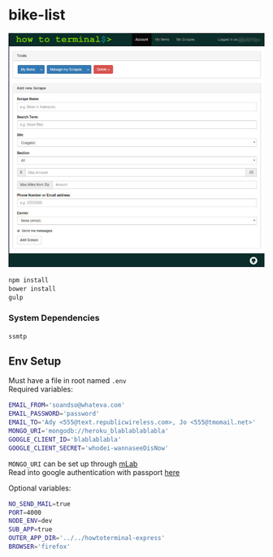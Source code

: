 # bike-list
![Screenshot](screenshot/screenshot.jpg)  

```sh
npm install
bower install
gulp
```  
### System Dependencies
`ssmtp`

## Env Setup
Must have a file in root named `.env`  
Required variables:  
```sh
EMAIL_FROM='soandso@whateva.com'
EMAIL_PASSWORD='password'
EMAIL_TO='Ady <555@text.republicwireless.com>, Jo <555@tmomail.net>'
MONGO_URI='mongodb://heroku_blablablablabla'
GOOGLE_CLIENT_ID='blablablabla'
GOOGLE_CLIENT_SECRET='whodei-wannaseeDisNow'
```  
`MONGO_URI` can be set up through [mLab](https://mlab.com/)  
Read into google authentication with passport [here](http://mherman.org/blog/2013/11/10/social-authentication-with-passport-dot-js/)  

Optional variables:  
```sh
NO_SEND_MAIL=true
PORT=4000
NODE_ENV=dev
SUB_APP=true
OUTER_APP_DIR='../../howtoterminal-express'
BROWSER='firefox'
```  
